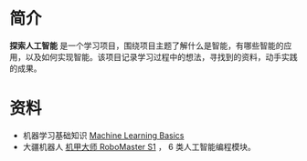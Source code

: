 # 简介
**探索人工智能** 是一个学习项目，围绕项目主题了解什么是智能，有哪些智能的应用，以及如何实现智能。该项目记录学习过程中的想法，寻找到的资料，动手实践的成果。

# 资料
- 机器学习基础知识 [Machine Learning Basics](http://www.deeplearningbook.org/contents/ml.html)
- 大疆机器人 [机甲大师 RoboMaster S1](https://www.dji.com/cn/robomaster-s1?site=brandsite&from=homepage) ， 6 类人工智能编程模块。
